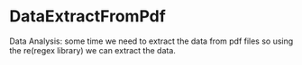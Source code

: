 # DataExtractFromPdf
Data Analysis: some time we need to extract the data from pdf files so using the re(regex library) we can extract the data.
